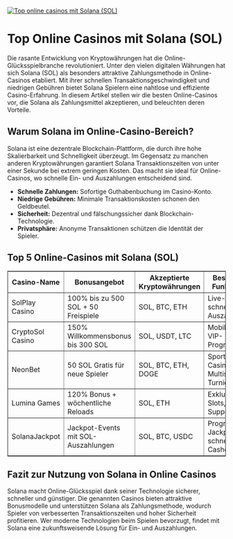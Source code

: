 [![Top online casinos mit Solana (SOL)](https://123-caf.pages.dev/gitsignup.png)](https://vrmoo.ru/Bt82HjjY)

<h1>Top Online Casinos mit Solana (SOL)</h1>  <p>Die rasante Entwicklung von Kryptowährungen hat die Online-Glücksspielbranche revolutioniert. Unter den vielen digitalen Währungen hat sich Solana (SOL) als besonders attraktive Zahlungsmethode in Online-Casinos etabliert. Mit ihrer schnellen Transaktionsgeschwindigkeit und niedrigen Gebühren bietet Solana Spielern eine nahtlose und effiziente Casino-Erfahrung. In diesem Artikel stellen wir die besten Online-Casinos vor, die Solana als Zahlungsmittel akzeptieren, und beleuchten deren Vorteile.</p>  <h2>Warum Solana im Online-Casino-Bereich?</h2>  <p>Solana ist eine dezentrale Blockchain-Plattform, die durch ihre hohe Skalierbarkeit und Schnelligkeit überzeugt. Im Gegensatz zu manchen anderen Kryptowährungen garantiert Solana Transaktionszeiten von unter einer Sekunde bei extrem geringen Kosten. Das macht sie ideal für Online-Casinos, wo schnelle Ein- und Auszahlungen entscheidend sind.</p>  <ul>   <li><strong>Schnelle Zahlungen:</strong> Sofortige Guthabenbuchung im Casino-Konto.</li>   <li><strong>Niedrige Gebühren:</strong> Minimale Transaktionskosten schonen den Geldbeutel.</li>   <li><strong>Sicherheit:</strong> Dezentral und fälschungssicher dank Blockchain-Technologie.</li>   <li><strong>Privatsphäre:</strong> Anonyme Transaktionen schützen die Identität der Spieler.</li> </ul>  <h2>Top 5 Online-Casinos mit Solana (SOL)</h2>  <table border="1" cellpadding="8" cellspacing="0">   <thead>     <tr>       <th>Casino-Name</th>       <th>Bonusangebot</th>       <th>Akzeptierte Kryptowährungen</th>       <th>Besondere Funktionen</th>     </tr>   </thead>   <tbody>     <tr>       <td>SolPlay Casino</td>       <td>100% bis zu 500 SOL + 50 Freispiele</td>       <td>SOL, BTC, ETH</td>       <td>Live-Dealer, schnelle Auszahlungen</td>     </tr>     <tr>       <td>CryptoSol Casino</td>       <td>150% Willkommensbonus bis 300 SOL</td>       <td>SOL, USDT, LTC</td>       <td>Mobile App, VIP-Programm</td>     </tr>     <tr>       <td>NeonBet</td>       <td>50 SOL Gratis für neue Spieler</td>       <td>SOL, BTC, ETH, DOGE</td>       <td>Sportwetten & Casino, Multispieler-Turniere</td>     </tr>     <tr>       <td>Lumina Games</td>       <td>120% Bonus + wöchentliche Reloads</td>       <td>SOL, ETH</td>       <td>Exklusive Slots, 24/7 Support</td>     </tr>     <tr>       <td>SolanaJackpot</td>       <td>Jackpot-Events mit SOL-Auszahlungen</td>       <td>SOL, BTC, USDC</td>       <td>Progressive Jackpots, schnelles Cashout</td>     </tr>   </tbody> </table>  <h2>Fazit zur Nutzung von Solana in Online Casinos</h2>  <p>Solana macht Online-Glücksspiel dank seiner Technologie sicherer, schneller und günstiger. Die genannten Casinos bieten attraktive Bonusmodelle und unterstützen Solana als Zahlungsmethode, wodurch Spieler von verbesserten Transaktionszeiten und hoher Sicherheit profitieren. Wer moderne Technologien beim Spielen bevorzugt, findet mit Solana eine zukunftsweisende Lösung für Ein- und Auszahlungen.</p>